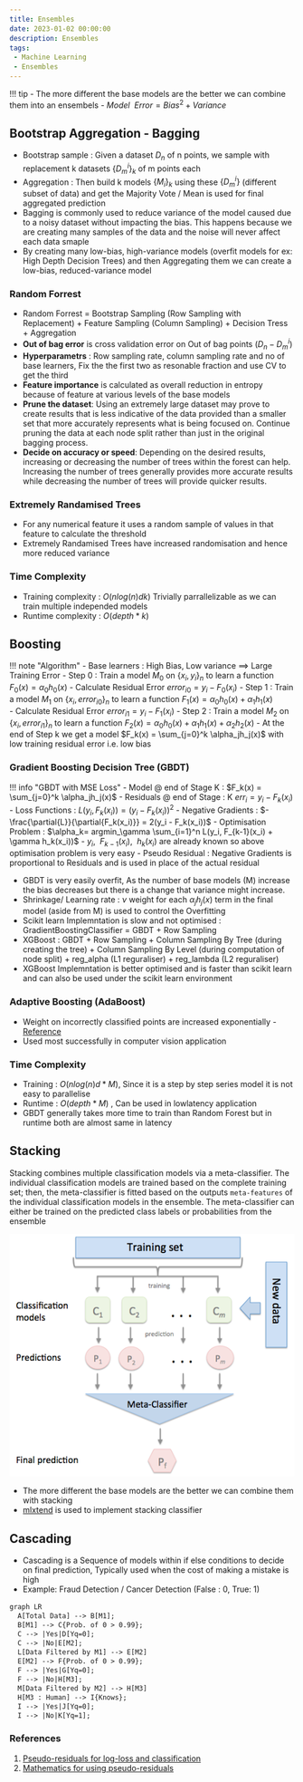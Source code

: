 ```yaml
---
title: Ensembles
date: 2023-01-02 00:00:00
description: Ensembles
tags: 
 - Machine Learning
 - Ensembles
---
```



!!! tip
	- The more different the base models are the better we can combine them into an ensembels
	- $Model \ \  Error =  Bias^2 + Variance$

## Bootstrap Aggregation - Bagging 
- Bootstrap sample : Given a dataset  $D_n$ of n points, we sample with replacement  k datasets $\{D_m^i\}_k$ of m points each
- Aggregation : Then build k models $\{M_i\}_k$ using these $\{D_m^i\}$ (different subset of data) and get the Majority Vote / Mean is used for final aggregated prediction
- Bagging is commonly used to reduce variance of the model caused due to a noisy dataset without impacting the bias.  This happens because we are creating many samples of the data and the noise will never affect each data smaple 
- By creating many low-bias, high-variance models (overfit models for ex: High Depth Decision Trees) and then Aggregating them we can create a low-bias, reduced-variance model 

### Random Forrest
- Random Forrest  =  Bootstrap Sampling (Row Sampling with Replacement) + Feature Sampling (Column Sampling) + Decision Tress + Aggregation 
- **Out of bag error** is cross validation error on Out of bag points ($D_n - D_m^i$)
- **Hyperparametrs** : Row sampling rate, column sampling rate and no of base learners, Fix the the first two as resonable fraction and use CV to get the third 
- **Feature importance** is calculated as overall reduction in entropy because of feature at various levels of the base models 
- **Prune the dataset**: Using an extremely large dataset may prove to create results that is less indicative of the data provided than a smaller set that more accurately represents what is being focused on. Continue pruning the data at each node split rather than just in the original bagging process.
- **Decide on accuracy or speed**: Depending on the desired results, increasing or decreasing the number of trees within the forest can help. Increasing the number of trees generally provides more accurate results while decreasing the number of trees will provide quicker results.

### Extremely Randamised Trees 
- For any numerical feature it uses a random sample of values in that feature to calculate the threshold
- Extremely Randamised Trees have increased randomisation and hence more reduced variance

### Time Complexity
- Training complexity : $O(nlog(n)dk)$  Trivially parrallelizable as we can train multiple independed models
- Runtime complexity : $O(depth*k)$ 

## Boosting
!!! note "Algorithm"
	- Base learners : High Bias, Low variance ==> Large Training Error 
	- Step 0 : Train a model $M_0$ on $\{x_i, y_i\}_n$  to learn a function $F_0(x) = \alpha_0h_0(x)$ 
		- Calculate Residual Error  ${error_i}_0 = y_i - F_0(x_i)$
	- Step 1 : Train a model $M_1$ on $\{x_i, {error_i}_0\}_n$ to learn a function $F_1(x) = \alpha_0h_0(x) + \alpha_1h_1(x)$  
		- Calculate Residual Error ${error_i}_1 = y_i - F_1(x_i)$
	- Step 2 : Train a model $M_2$ on $\{x_i, {error_i}_1\}_n$ to learn a function $F_2(x) = \alpha_0h_0(x) + \alpha_1h_1(x) + \alpha_2h_2(x)$
	- At the end of Step k we get a model $F_k(x) = \sum_{j=0}^k \alpha_jh_j(x)$  with low training residual error i.e. low bias 


### Gradient Boosting Decision Tree  (GBDT)
!!! info "GBDT with MSE Loss"
	- Model @ end of Stage K : $F_k(x) = \sum_{j=0}^k \alpha_jh_j(x)$
	- Residuals @ end of Stage : K $err_i = y_i - F_k(x_i)$
	- Loss Functions : $L(y_i, F_k(x_i)) = (y_i - F_k(x_i))^2$
	- Negative Gradients : $-\frac{\partial{L}}{\partial{F_k(x_i)}} = 2(y_i - F_k(x_i))$
	- Optimisation Problem : $\alpha_k= argmin_\gamma \sum_{i=1}^n L(y_i, F_{k-1}(x_i) + \gamma h_k(x_i))$
	- $y_i, \ \ F_{k-1}(x_i) , \ \ h_k(x_i)$  are already known so above optimisation problem is very easy
	- Pseudo Residual : Negative Gradients is proportional to Residuals and is used in place of the actual residual
- GBDT is very easily overfit, As the number of base models (M) increase the bias decreases but there is a change that variance might increase. 
- Shrinkage/ Learning rate : $\nu$ weight for each $\alpha_jh_j(x)$ term in the final model (aside from M) is used to control the Overfitting 
- Scikit learn Implemntation is slow and not optimised : GradientBoostingClassifier = GBDT + Row Sampling 
- XGBoost :  GBDT + Row Sampling + Column Sampling By Tree (during creating the tree) + Column Sampling By Level (during computation of node split) + reg_alpha (L1 reguraliser) + reg_lambda (L2 reguraliser)
- XGBoost Implemntation is better optimised and is faster than scikit learn and can also be used under the scikit learn environment
	
### Adaptive Boosting (AdaBoost) 
- Weight on incorrectly classified points are increased exponentially - [Reference](https://alliance.seas.upenn.edu/~cis520/wiki/index.php?n=lectures.boosting)
- Used most successfully in computer vision application 

### Time Complexity
- Training  : $O(nlog(n)d*M)$, Since it is a step by step series model it is not easy to parallelise 
- Runtime :  $O(depth*M)$ , Can be used in lowlatency application
- GBDT generally takes more time to train than Random Forest but in runtime both are almost same in latency

## Stacking

Stacking combines multiple classification models via a meta-classifier. The individual classification models are trained based on the complete training set; then, the meta-classifier is fitted based on the outputs `meta-features`  of the individual classification models in the ensemble. The meta-classifier can either be trained on the predicted class labels or probabilities from the ensemble

![stacking](/Assets/img/stacking.png)

- The more different the base models are the better we can combine them with stacking
- [mlxtend](https://rasbt.github.io/mlxtend/) is used to implement stacking classifier 

## Cascading
- Cascading is a Sequence of models within if else conditions to decide on final prediction, Typically used when the cost of making a mistake is high 
- Example: Fraud Detection / Cancer Detection (False : 0, True: 1)  

``` mermaid
graph LR
  A[Total Data] --> B[M1];
  B[M1] --> C{Prob. of 0 > 0.99};
  C --> |Yes|D[Yq=0];
  C --> |No|E[M2];
  L[Data Filtered by M1] --> E[M2] 
  E[M2] --> F{Prob. of 0 > 0.99};
  F --> |Yes|G[Yq=0];
  F --> |No|H[M3];
  M[Data Filtered by M2] --> H[M3] 
  H[M3 : Human] --> I{Knows};
  I --> |Yes|J[Yq=0];
  I --> |No|K[Yq=1];
```


### References

1. [Pseudo-residuals for log-loss and classification](https://stats.stackexchange.com/questions/219241/gradient-for-logistic-loss-function)  
2. [Mathematics for using pseudo-residuals](https://en.wikipedia.org/wiki/Gradient_boosting#Algorithm)
